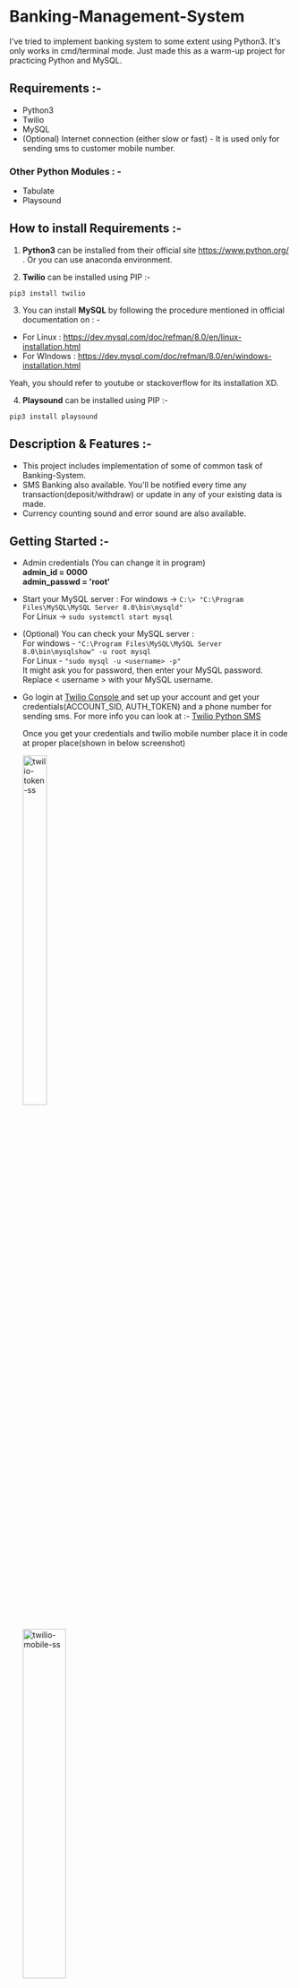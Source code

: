# Banking-Management-System
I've tried to implement banking system to some extent using Python3. It's only works in cmd/terminal mode. Just made this as a warm-up project for practicing Python and MySQL.

## Requirements :- 
- Python3
- Twilio
- MySQL
- (Optional) Internet connection (either slow or fast) - It is used only for sending sms to customer mobile number.

 ### Other Python Modules : -
 - Tabulate
 - Playsound
 
## How to install Requirements :-

1. **Python3** can be installed from their official site https://www.python.org/ . Or you can use anaconda environment.

2. **Twilio** can be installed using PIP :- 
```
pip3 install twilio
```

3.  You can install **MySQL** by following the procedure mentioned in official documentation on : - 
- For Linux : https://dev.mysql.com/doc/refman/8.0/en/linux-installation.html
- For WIndows : https://dev.mysql.com/doc/refman/8.0/en/windows-installation.html

Yeah, you should refer to youtube or stackoverflow for its installation XD.

4. **Playsound** can be installed using PIP :-
```
pip3 install playsound
```

## Description & Features :-

- This project includes implementation of some of common task of Banking-System. 
- SMS Banking also available. You'll be notified every time any transaction(deposit/withdraw) or update in any of your existing data is made.
- Currency counting sound and error sound are also available.

## Getting Started :-
- Admin credentials (You can change it in program) <br>
  **admin_id = 0000** <br>
  **admin_passwd = 'root'**
  
- Start your MySQL server :
  For windows -> ``` C:\> "C:\Program Files\MySQL\MySQL Server 8.0\bin\mysqld" ``` <br>
  For Linux -> ``` sudo systemctl start mysql ```
  
- (Optional) You can check your MySQL server : <br>
  For windows - ``` "C:\Program Files\MySQL\MySQL Server 8.0\bin\mysqlshow" -u root mysql ``` <br>
  For Linux - ``` "sudo mysql -u <username> -p" ```  <br>
  It might ask you for password, then enter your MySQL password. Replace < username > with your MySQL username.
  
- Go login at <a href="https://www.twilio.com/console">Twilio Console </a> and set up your account and get your credentials(ACCOUNT_SID, AUTH_TOKEN) and a phone     number for sending sms. For more info you can look at :- <a href= "https://www.twilio.com/docs/sms/quickstart/python" >Twilio Python SMS </a> <br>
 
  Once you get your credentials and twilio mobile number place it in code at proper place(shown in below screenshot)
  
   <img src="https://user-images.githubusercontent.com/56812557/214742546-0dad4975-fc62-4a9a-98d8-9569150726d3.png" alt="twilio-token-ss" width="30%" height="40%" > <br> 
   <img src="https://user-images.githubusercontent.com/56812557/214742544-7aeb7b4a-32f5-40fd-9216-68e5ec458cc3.png" alt="twilio-mobile-ss" width="40%" height="40%" >  
  
 - Run the file by typing following command :-
 ```
 python3 Banking-Management-System.py
 ```
 
 - Intially after program runs, it will ask you for hostname, username, password, database name. <br>
   Enter **hostname = localhost** and **database name = bank_db** <br>
   Enter username and password according to your own MySQL credentials <br>
 Then just go with the flow...
  

## Output :- 
   
   1. Login Panel - This is the first screen you'll see.
   <img src="https://user-images.githubusercontent.com/56812557/214742549-cb5efe24-ded7-4d4e-9bd8-e3d983a33f37.png" alt="Output-1" width="50%" height="50%" >
   
   2. After admin login :
   <img src="https://user-images.githubusercontent.com/56812557/214742554-11d9eb77-0833-417a-a382-590fc98f31e4.png" alt="Output-2" width="40%" height="22%" >
   
   3. After customer login :
   <img src="https://user-images.githubusercontent.com/56812557/214742558-a7eae094-02d2-423a-aae6-f640a493bbee.png" alt="Output-3" width="40%" height="13%" >
   
   4. Transaction Menu - When customer selects Transaction and Deposit Money :
   <img src="https://user-images.githubusercontent.com/56812557/214742570-0501d312-aae2-4817-a193-21be2864c6a9.png" alt="Output-4" width="40%" height="40%" >
   
   5. Transaction Menu - When customer selects Transaction and Withdraw Money :
   <img src="https://user-images.githubusercontent.com/56812557/214742575-c93eaf24-f3f1-47b8-a417-f7af9ea83b8f.png" alt="Output-5" width="40%" height="40%" >
   
   6. When admin opens all customer details :
   <img src="https://user-images.githubusercontent.com/56812557/214742578-d7041662-8cff-4a6a-afe8-df5544d0c366.png" alt="Output-6" width="80%" height="90%" >
   
   7. When admin opens all transaction details :
   <img src="https://user-images.githubusercontent.com/56812557/214742540-edae24ab-289f-4f32-a1dd-d104aa5dc1ac.png" alt="Output-7" width="50%" height="40%" >
